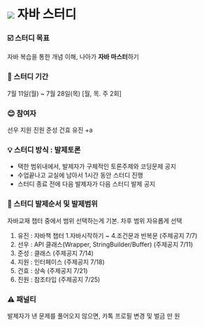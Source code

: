 
# <img src="https://img.shields.io/badge/java-007396?style=for-the-badge&logo=java&logoColor=white"> 자바 스터디 



### :ballot_box_with_check: 스터디 목표 
자바 복습을 통한 개념 이해, 나아가 **자바 마스터**하기

### :date: 스터디 기간
7월 11일(월) ~ 7월 28일(목) [월, 목. 주 2회] 

### :blush: 참여자 
선우 지원 진원 준성 건효 유진 +a

### :bulb: 스터디 방식 : 발제토론  
* 택한 범위내에서, 발제자가 구체적인 토론주제와 코딩문제 공지  
* 수업끝나고 교실에 남아서 1시간 동안 스터디 진행  
* 스터디 종료 전에 다음 발제자가 다음 스터디 발제 공지

### :triangular_flag_on_post: 스터디 발제순서 및 발제범위
자바교재 챕터 중에서 범위 선택하는게 기본. 차후 범위 자유롭게 선택

1) 유진 : 자바책 챕터 1.자바시작하기 ~ 4.조건문과 반복문 (주제공지 7/7)
2) 선우 : API 클래스(Wrapper, StringBuilder/Buffer) (주제공지 7/11)
3) 준성 : 클래스 (주제공지 7/14)
4) 지원 : 인터페이스 (주제공지 7/18)
5) 건효 : 상속 (주제공지 7/21)
6) 진원 : 참조타입 (주제공지 7/25)


### :warning: 패널티
발제자가 낸 문제를 풀어오지 않으면, 카톡 프로필 변경 및 벌금 만 원		
